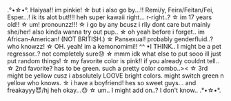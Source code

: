 .°•☆•°.
Haiyaa!! im pinkie!
☆
but i also go by...!!
Remi/y, Feira/Feitan/Fei, Esper...!
ik its alot but!!!! heh super kawaii right... r-right..?
☆
im 17 years old!!
☆
um! pronounzz!!!
☆
i go by any bcusz i rlly dont care but mainly she/her!
also kinda wanna try out pup..
☆
oh yeah before i forget..
im African-American! (NOT BRITISH.)
☆
Pansexual! probably genderfluid..? who knowzz!
☆
OH. yeah! im a kemonomimi!! ^^
•I THINK.. I might be a pet regressor..? not completely sure😓
☆
mmm idk what else to put sooo ill just put random things!
☆
my favorite color is pink!! if you already couldnt tell..
☆
2nd favorite? has to be green. such a pretty color combo..><
☆
3rd might be yellow cusz i absolutely LOOVE bright colors. might switch green n yellow who knows.
☆
i have a boyfriend! hes so sweet guys... and freakayyy😈/hj
heh okay...😓
☆
um.. I might add on..? I don't know..
.°•☆•°.
